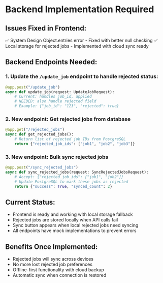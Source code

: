 # Backend Implementation Required

## Issues Fixed in Frontend:
✅ System Design Object.entries error - Fixed with better null checking
✅ Local storage for rejected jobs - Implemented with cloud sync ready

## Backend Endpoints Needed:

### 1. Update the `/update_job` endpoint to handle rejected status:
```python
@app.post("/update_job")
async def update_job(request: UpdateJobRequest):
    # Current: handles job_id, applied
    # NEEDED: also handle rejected field
    # Example: {"job_id": "123", "rejected": true}
```

### 2. New endpoint: Get rejected jobs from database
```python
@app.get("/rejected_jobs")
async def get_rejected_jobs():
    # Return list of rejected job IDs from PostgreSQL
    return {"rejected_job_ids": ["job1", "job2", "job3"]}
```

### 3. New endpoint: Bulk sync rejected jobs
```python
@app.post("/sync_rejected_jobs")
async def sync_rejected_jobs(request: SyncRejectedJobsRequest):
    # Accept: {"rejected_job_ids": ["job1", "job2"]}
    # Update PostgreSQL to mark these jobs as rejected
    return {"success": True, "synced_count": 2}
```

## Current Status:
- Frontend is ready and working with local storage fallback
- Rejected jobs are stored locally when API calls fail
- Sync button appears when local rejected jobs need syncing
- All endpoints have mock implementations to prevent errors

## Benefits Once Implemented:
- Rejected jobs will sync across devices
- No more lost rejected job preferences
- Offline-first functionality with cloud backup
- Automatic sync when connection is restored